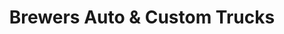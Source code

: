 ---
title: "Brewers Auto & Custom Trucks"
url: /four-oaks/brewers-auto-und-custom-trucks/
shop: Autowerkstatt
---